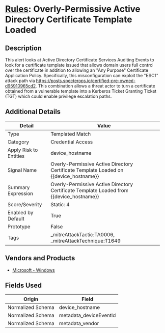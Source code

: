 # [Rules](README.md): Overly-Permissive Active Directory Certificate Template Loaded

## Description
This alert looks at Active Directory Certificate Services Auditing Events to look for a certificate template issued that allows domain users full control over the certificate in addition to allowing an "Any Purpose" Certificate Application Policy. Specifically, this misconfiguration can exploit the "ESC1" attack path via https://posts.specterops.io/certified-pre-owned-d95910965cd2. This combination allows a threat actor to turn a certificate obtained from a vulnerable template into a Kerberos Ticket Granting Ticket (TGT) which could enable privilege escalation paths.

## Additional Details
|Detail|Value|
|----|----|
|Type|Templated Match|
|Category|Credential Access|
|Apply Risk to Entities|device_hostname|
|Signal Name|Overly-Permissive Active Directory Certificate Template Loaded on {{device_hostname}}|
|Summary Expression|Overly-Permissive Active Directory Certificate Template Loaded from {{device_hostname}}|
|Score/Severity|Static: 4|
|Enabled by Default|True|
|Prototype|False|
|Tags|_mitreAttackTactic:TA0006, _mitreAttackTechnique:T1649|
## Vendors and Products
- [Microsoft - Windows](../products/1ff7546c-cb36-4a24-87f7-89d2cecc5761.md)


## Fields Used

|Origin|Field|
|----|----|
|Normalized Schema|device_hostname|
|Normalized Schema|metadata_deviceEventId|
|Normalized Schema|metadata_vendor|


